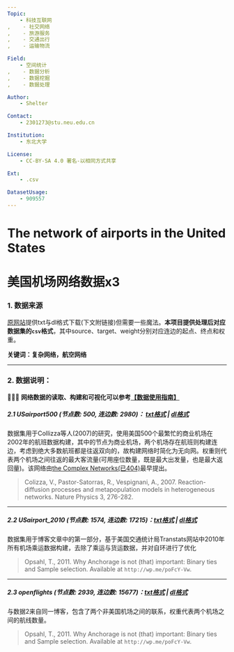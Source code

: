 ```yaml
---
Topic:
    - 科技互联网
,    - 社交网络
,    - 旅游服务
,    - 交通出行
,    - 运输物流

Field:
    - 空间统计
,    - 数据分析
,    - 数据挖掘
,    - 数据处理

Author:
    - Shelter

Contact:
    - 2301273@stu.neu.edu.cn

Institution:
    - 东北大学

License:
    - CC-BY-SA 4.0 署名-以相同方式共享

Ext:
    - .csv

DatasetUsage:
    - 909557
---
```


# The network of airports in the United States
# 美国机场网络数据x3

### 1. 数据来源
[原网站](`https://toreopsahl.com/datasets/#usairports`)提供txt与dl格式下载(下文附链接)但需要一些魔法。**本项目提供处理后对应数据集的`csv`格式**，其中source、target、weight分别对应连边的起点、终点和权重。

**关键词：复杂网络，航空网络**

---

### 2. 数据说明：
🚩🚩🚩 **网络数据的读取、构建和可视化可以参考[【数据使用指南】](https://www.heywhale.com/mw/project/66f43c5c925f3bb1a229ec5d?shareby=6115d9b205bc35001742bf0a#)**

##### 2.1 USairport500 (节点数: 500, 连边数: 2980)： [txt格式](http://opsahl.co.uk/tnet/datasets/USairport500.txt) | [dl格式](http://opsahl.co.uk/tnet/datasets/USairport500.dl)    
 数据集用于Collizza等人(2007)的研究，使用美国500个最繁忙的商业机场在2002年的航班数据构建，其中的节点为商业机场，两个机场存在航班则构建连边，考虑到绝大多数航班都是往返双向的，故构建网络时简化为无向网。权重则代表两个机场之间往返的最大客流量(可用座位数量，既是最大出发量，也是最大返回量)。该网络由[the Complex Networks(已404)](http://cxnets.googlepages.com/usairtransportationnetwork)最早提出。

> Colizza, V., Pastor-Satorras, R., Vespignani, A., 2007. Reaction-diffusion processes and metapopulation models in heterogeneous networks. Nature Physics 3, 276-282.

---
##### 2.2 USairport_2010 (节点数: 1574, 连边数: 17215)：[txt格式](http://opsahl.co.uk/tnet/datasets/USairport_2010.txt) | [dl格式](http://opsahl.co.uk/tnet/datasets/USairport_2010.dl)     
数据集用于博客文章中的第一部分，基于美国交通统计局Transtats网站中2010年所有机场乘运数据构建，去除了乘运与货运数据，并对自环进行了优化

> Opsahl, T., 2011. Why Anchorage is not (that) important: Binary ties and Sample selection. Available at `http://wp.me/poFcY-Vw`.

---
##### 2.3 openflights (节点数: 2939, 连边数: 15677)：[txt格式](http://opsahl.co.uk/tnet/datasets/openflights.txt) | [dl格式](http://opsahl.co.uk/tnet/datasets/openflights.dl)     
与数据2来自同一博客，包含了两个非美国机场之间的联系，权重代表两个机场之间的航线数量。

> Opsahl, T., 2011. Why Anchorage is not (that) important: Binary ties and Sample selection. Available at `http://wp.me/poFcY-Vw`.